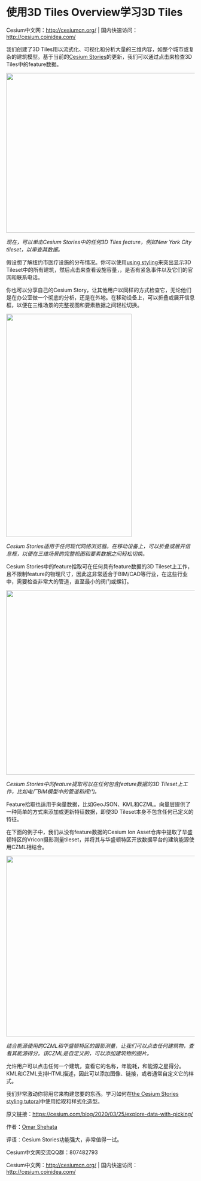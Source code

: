 # 使用3D Tiles Overview学习3D Tiles

Cesium中文网：<http://cesiumcn.org/> | 国内快速访问：<http://cesium.coinidea.com/>

我们创建了3D Tiles用以流式化、可视化和分析大量的三维内容，如整个城市或复杂的建筑模型。基于当前的[Cesium Stories][1]的更新，我们可以通过点击来检查3D Tiles中的feature数据。

[<img src="http://blog.coinidea.com/wp-content/uploads/2020/03/1-1.jpg" alt="" width="876" height="426" class="alignnone size-full wp-image-1643" />][2]

*现在，可以单击Cesium Stories中的任何3D Tiles feature，例如New York City tileset，以审查其数据。*

假设想了解纽约市医疗设施的分布情况。你可以使用[using styling][3]来突出显示3D Tileset中的所有建筑，然后点击来查看设施容量，，是否有紧急事件以及它们的官网和联系电话。

你也可以分享自己的Cesium Story，让其他用户以同样的方式检查它，无论他们是在办公室做一个彻底的分析，还是在外地。在移动设备上，可以折叠或展开信息框，以便在三维场景的完整视图和要素数据之间轻松切换。

[<img src="http://blog.coinidea.com/wp-content/uploads/2020/03/2-1.jpg" alt="" width="335" height="595" class="alignnone size-large wp-image-1644" />][4]

*Cesium Stories适用于任何现代网络浏览器。在移动设备上，可以折叠或展开信息框，以便在三维场景的完整视图和要素数据之间轻松切换。*

Cesium Stories中的feature拾取可在任何具有feature数据的3D Tileset上工作，且不限制feature的物理尺寸，因此这非常适合于BIM/CAD等行业，在这些行业中，需要检查非常大的管道，直至最小的阀门或螺钉。

[<img src="http://blog.coinidea.com/wp-content/uploads/2020/03/3-1.jpg" alt="" width="877" height="492" class="alignnone size-large wp-image-1645" />][5]

*Cesium Stories中的feature提取可以在任何包含feature数据的3D Tileset上工作，比如电厂BIM模型中的管道和阀门。*

Feature拾取也适用于向量数据，比如GeoJSON、KML和CZML。向量层提供了一种简单的方式来添加或更新特征数据，即使3D Tileset本身不包含任何已定义的特征。

在下面的例子中，我们从没有feature数据的Cesium Ion Asset仓库中提取了华盛顿特区的Vricon摄影测量tileset，并将其与华盛顿特区开放数据平台的建筑能源使用CZML相结合。

[<img src="http://blog.coinidea.com/wp-content/uploads/2020/03/4.jpg" alt="" width="876" height="482" class="alignnone size-large wp-image-1646" />][6]

*结合能源使用的CZML和华盛顿特区的摄影测量，让我们可以点击任何建筑物，查看其能源得分。该CZML是自定义的，可以添加建筑物的图片。*

允许用户可以点击任何一个建筑，查看它的名称，年能耗，和能源之星得分。KML和CZML支持HTML描述，因此可以添加图像、链接，或者通常自定义它的样式。

我们非常激动你将用它来构建您要的东西。学习如何在[the Cesium Stories styling tutoral][7]中使用拾取和样式化造型。

原文链接：https://cesium.com/blog/2020/03/25/explore-data-with-picking/

作者：[Omar Shehata][8]

评语：Cesium Stories功能强大，非常值得一试。

Cesium中文网交流QQ群：807482793

Cesium中文网：<http://cesiumcn.org/> | 国内快速访问：<http://cesium.coinidea.com/>

 [1]: https://cesium.com/blog/2020/01/28/cesium-stories/
 [2]: http://blog.coinidea.com/wp-content/uploads/2020/03/1-1.jpg
 [3]: https://cesium.com/blog/2020/02/18/3d-tiles-styling-with-stories/
 [4]: http://blog.coinidea.com/wp-content/uploads/2020/03/2-1.jpg
 [5]: http://blog.coinidea.com/wp-content/uploads/2020/03/3-1.jpg
 [6]: http://blog.coinidea.com/wp-content/uploads/2020/03/4.jpg
 [7]: https://cesium.com/docs/tutorials/stories-styling/
 [8]: https://cesium.com/team/OmarShehata/